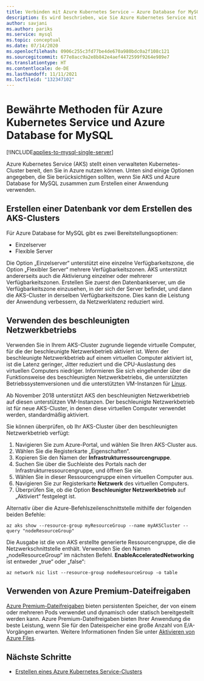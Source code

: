 ```yaml
---
title: Verbinden mit Azure Kubernetes Service – Azure Database for MySQL
description: Es wird beschrieben, wie Sie Azure Kubernetes Service mit Azure Database for MySQL verbinden.
author: savjani
ms.author: pariks
ms.service: mysql
ms.topic: conceptual
ms.date: 07/14/2020
ms.openlocfilehash: 0906c255c3fd77be4de670a980bdc0a2f108c121
ms.sourcegitcommit: 677e8acc9a2e8b842e4aef4472599f9264e989e7
ms.translationtype: HT
ms.contentlocale: de-DE
ms.lasthandoff: 11/11/2021
ms.locfileid: "132347102"
---
```

# <a name="best-practices-for-azure-kubernetes-service-and-azure-database-for-mysql"></a>Bewährte Methoden für Azure Kubernetes Service und Azure Database for MySQL

[!INCLUDE[applies-to-mysql-single-server](includes/applies-to-mysql-single-server.md)]

Azure Kubernetes Service (AKS) stellt einen verwalteten Kubernetes-Cluster bereit, den Sie in Azure nutzen können. Unten sind einige Optionen angegeben, die Sie berücksichtigen sollten, wenn Sie AKS und Azure Database for MySQL zusammen zum Erstellen einer Anwendung verwenden.

## <a name="create-database-before-creating-the-aks-cluster"></a>Erstellen einer Datenbank vor dem Erstellen des AKS-Clusters

Für Azure Database for MySQL gibt es zwei Bereitstellungsoptionen:

- Einzelserver
- Flexible Server

Die Option „Einzelserver“ unterstützt eine einzelne Verfügbarkeitszone, die Option „Flexibler Server“ mehrere Verfügbarkeitszonen. AKS unterstützt andererseits auch die Aktivierung einzelner oder mehrerer Verfügbarkeitszonen.  Erstellen Sie zuerst den Datenbankserver, um die Verfügbarkeitszone einzusehen, in der sich der Server befindet, und dann die AKS-Cluster in derselben Verfügbarkeitszone. Dies kann die Leistung der Anwendung verbessern, da Netzwerklatenz reduziert wird.

## <a name="use-accelerated-networking"></a>Verwenden des beschleunigten Netzwerkbetriebs

Verwenden Sie in Ihrem AKS-Cluster zugrunde liegende virtuelle Computer, für die der beschleunigte Netzwerkbetrieb aktiviert ist. Wenn der beschleunigte Netzwerkbetrieb auf einem virtuellen Computer aktiviert ist, ist die Latenz geringer, Jitter reduziert und die CPU-Auslastung des virtuellen Computers niedriger. Informieren Sie sich eingehender über die Funktionsweise des beschleunigten Netzwerkbetriebs, die unterstützten Betriebssystemversionen und die unterstützten VM-Instanzen für [Linux](../virtual-network/create-vm-accelerated-networking-cli.md).

Ab November 2018 unterstützt AKS den beschleunigten Netzwerkbetrieb auf diesen unterstützen VM-Instanzen. Der beschleunigte Netzwerkbetrieb ist für neue AKS-Cluster, in denen diese virtuellen Computer verwendet werden, standardmäßig aktiviert.

Sie können überprüfen, ob Ihr AKS-Cluster über den beschleunigten Netzwerkbetrieb verfügt:

1. Navigieren Sie zum Azure-Portal, und wählen Sie Ihren AKS-Cluster aus.
2. Wählen Sie die Registerkarte „Eigenschaften“.
3. Kopieren Sie den Namen der **Infrastrukturressourcengruppe**.
4. Suchen Sie über die Suchleiste des Portals nach der Infrastrukturressourcengruppe, und öffnen Sie sie.
5. Wählen Sie in dieser Ressourcengruppe einen virtuellen Computer aus.
6. Navigieren Sie zur Registerkarte **Netzwerk** des virtuellen Computers.
7. Überprüfen Sie, ob die Option **Beschleunigter Netzwerkbetrieb** auf „Aktiviert“ festgelegt ist.

Alternativ über die Azure-Befehlszeilenschnittstelle mithilfe der folgenden beiden Befehle:

```azurecli
az aks show --resource-group myResourceGroup --name myAKSCluster --query "nodeResourceGroup"
```

Die Ausgabe ist die von AKS erstellte generierte Ressourcengruppe, die die Netzwerkschnittstelle enthält. Verwenden Sie den Namen „nodeResourceGroup“ im nächsten Befehl. **EnableAcceleratedNetworking** ist entweder „true“ oder „false“:

```azurecli
az network nic list --resource-group nodeResourceGroup -o table
```

## <a name="use-azure-premium-fileshare"></a>Verwenden von Azure Premium-Dateifreigaben

 [Azure Premium-Dateifreigaben](../storage/files/storage-how-to-create-file-share.md?tabs=azure-portal) bieten persistenten Speicher, der von einem oder mehreren Pods verwendet und dynamisch oder statisch bereitgestellt werden kann. Azure Premium-Dateifreigaben bieten Ihrer Anwendung die beste Leistung, wenn Sie für den Dateispeicher eine große Anzahl von E/A-Vorgängen erwarten. Weitere Informationen finden Sie unter [Aktivieren von Azure Files](../aks/azure-files-dynamic-pv.md).

## <a name="next-steps"></a>Nächste Schritte

- [Erstellen eines Azure Kubernetes Service-Clusters](../aks/kubernetes-walkthrough.md)